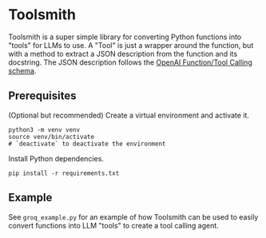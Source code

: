 # Toolsmith

Toolsmith is a super simple library for converting Python functions into "tools" for LLMs to use. A "Tool" is just a wrapper around the function, but with a method to extract a JSON description from the function and its docstring. The JSON description follows the [OpenAI Function/Tool Calling schema](https://platform.openai.com/docs/guides/function-calling).

## Prerequisites

(Optional but recommended) Create a virtual environment and activate it.

```
python3 -m venv venv
source venv/bin/activate
# `deactivate` to deactivate the environment
```

Install Python dependencies.

```
pip install -r requirements.txt
```

## Example

See `groq_example.py` for an example of how Toolsmith can be used to easily convert functions into LLM "tools" to create a tool calling agent.